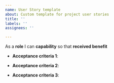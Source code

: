 ```yaml
---
name: User Story template
about: Custom template for project user stories
title: ''
labels: ''
assignees: ''

---
```


As a **role** I can **capability** so that **received benefit**

- **Acceptance criteria 1**: 

- **Acceptance criteria 2**: 

- **Acceptance criteria 3**:
